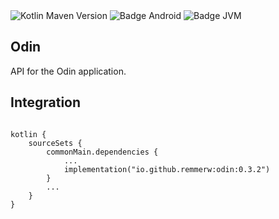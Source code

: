 <div>
    <div>
        <img src="https://img.shields.io/maven-central/v/io.github.remmerw/odin" alt="Kotlin Maven Version" />
        <img src="https://img.shields.io/badge/Platform-Android-brightgreen.svg?logo=android" alt="Badge Android" />
        <!--img src="https://img.shields.io/badge/Platform-iOS%20%2F%20macOS-lightgrey.svg?logo=apple" alt="Badge iOS" /-->
        <img src="https://img.shields.io/badge/Platform-JVM-8A2BE2.svg?logo=openjdk" alt="Badge JVM" />
    </div>
</div>

## Odin
API for the Odin application.

## Integration

```
    
kotlin {
    sourceSets {
        commonMain.dependencies {
            ...
            implementation("io.github.remmerw:odin:0.3.2")
        }
        ...
    }
}